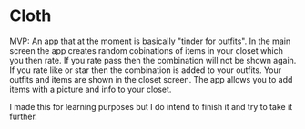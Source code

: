 # Cloth

MVP:
An app that at the moment is basically "tinder for outfits". In the main screen the app creates random cobinations of items in your closet which you then rate. If you rate pass then the combination will not be shown again. If you rate like or star then the combination is added to your outfits. Your outfits and items are shown in the closet screen. The app allows you to add items with a picture and info to your closet. 

I made this for learning purposes but I do intend to finish it and try to take it further.
